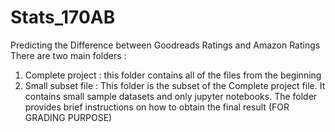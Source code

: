 # Stats_170AB
Predicting the Difference between Goodreads Ratings and Amazon Ratings
There are two main folders :
1. Complete project : this folder contains all of the files from the beginning 
2. Small subset file : This folder is the subset of the Complete project file. It contains small sample datasets and only jupyter notebooks.
   The folder provides brief instructions on how to obtain the final result (FOR GRADING PURPOSE)
